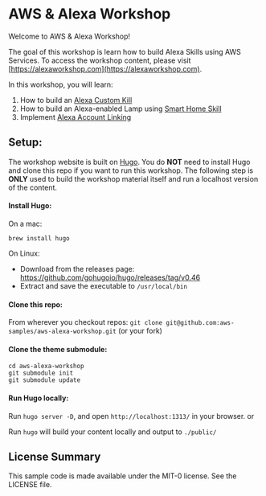# AWS & Alexa Workshop

Welcome to AWS & Alexa Workshop!

The goal of this workshop is learn how to build Alexa Skills using AWS Services. To
access the workshop content, please visit [https://alexaworkshop.com](https://alexaworkshop.com).


In this workshop, you will learn:
1. How to build an [Alexa Custom Kill](https://developer.amazon.com/docs/custom-skills/understanding-custom-skills.html) 
2. How to build an Alexa-enabled Lamp using [Smart Home Skill](https://developer.amazon.com/docs/smarthome/understand-the-smart-home-skill-api.html)
3. Implement [Alexa Account Linking](https://developer.amazon.com/docs/account-linking/understand-account-linking.html)

## Setup:

The workshop website is built on [Hugo](https://gohugo.io/). You do **NOT** need to 
install Hugo and clone this repo if you want to run this workshop. The following step 
is **ONLY** used to build the workshop material itself and run a localhost version of the content. 

#### Install Hugo:
On a mac:

`brew install hugo`

On Linux:
  - Download from the releases page: https://github.com/gohugoio/hugo/releases/tag/v0.46
  - Extract and save the executable to `/usr/local/bin`

#### Clone this repo:
From wherever you checkout repos:
`git clone git@github.com:aws-samples/aws-alexa-workshop.git` (or your fork)

#### Clone the theme submodule:

```shell script
cd aws-alexa-workshop
git submodule init
git submodule update
```

#### Run Hugo locally:
Run `hugo server -D`, and open `http://localhost:1313/` in your browser.
or

Run `hugo` will build your content locally and output to `./public/`

## License Summary

This sample code is made available under the MIT-0 license. See the LICENSE file.
